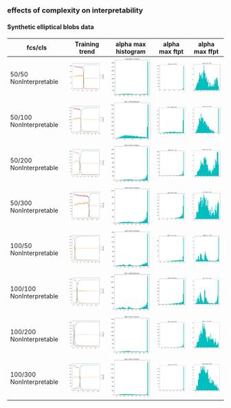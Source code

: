 ### effects of complexity on interpretability

#### Synthetic elliptical blobs data 

| fcs/cls | Training trend  |  alpha max histogram | alpha max ftpt | alpha max ffpt |
| -       | -  |  -  |  - | - |
| 50/50  NonInterpretable   |  <img src=./plots_images/trend_50_50_non.JPG width="200">   |  <img src=./plots_images/max_50_50_non.JPG width="200">   |<img src=./plots_images/ftpt_50_50_non.JPG width="200">   |  <img src=./plots_images/ffpt_50_50_non.JPG width="200">   |  
| 50/100 NonInterpretable   |  <img src=./plots_images/trend_50_100_non.JPG width="200">   |  <img src=./plots_images/max_50_100_non.JPG width="200">   |<img src=./plots_images/ftpt_50_100_non.JPG width="200">   |  <img src=./plots_images/ffpt_50_100_non.JPG width="200">   |   
| 50/200 NonInterpretable    |  <img src=./plots_images/trend_50_200_non.JPG width="200">   |  <img src=./plots_images/max_50_200_non.JPG width="200">   |<img src=./plots_images/ftpt_50_200_non.JPG width="200">   |  <img src=./plots_images/ffpt_50_200_non.JPG width="200">   |  
| 50/300 NonInterpretable    |  <img src=./plots_images/trend_50_300_non.JPG width="200">   |  <img src=./plots_images/max_50_300_non.JPG width="200">   |<img src=./plots_images/ftpt_50_300_non.JPG width="200">   |  <img src=./plots_images/ffpt_50_300_non.JPG width="200">   |  
| 100/50 NonInterpretable    |  <img src=./plots_images/trend_100_50_non.JPG width="200">   |  <img src=./plots_images/max_100_50_non.JPG width="200">   |<img src=./plots_images/ftpt_100_50_non.JPG width="200">   |  <img src=./plots_images/ffpt_100_50_non.JPG width="200">   |  
| 100/100 NonInterpretable    |  <img src=./plots_images/trend_100_100_non.JPG width="200">   |  <img src=./plots_images/max_100_100_non.JPG width="200">   |<img src=./plots_images/ftpt_100_100_non.JPG width="200">   |  <img src=./plots_images/ffpt_100_100_non.JPG width="200">   |   
| 100/200 NonInterpretable    |  <img src=./plots_images/trend_100_200_non.JPG width="200">   |  <img src=./plots_images/max_100_200_non.JPG width="200">   |<img src=./plots_images/ftpt_100_200_non.JPG width="200">   |  <img src=./plots_images/ffpt_100_200_non.JPG width="200">   |  
| 100/300 NonInterpretable     |  <img src=./plots_images/trend_100_300_non.JPG width="200">   |  <img src=./plots_images/max_100_300_non.JPG width="200">   |<img src=./plots_images/ftpt_100_300_non.JPG width="200">   |  <img src=./plots_images/ffpt_100_300_non.JPG width="200">   |  



